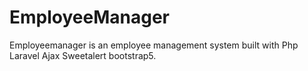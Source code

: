 # EmployeeManager
Employeemanager  is an employee management system built with Php Laravel Ajax Sweetalert bootstrap5.

